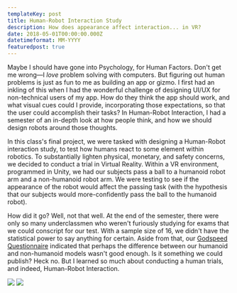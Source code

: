 ```yaml
---
templateKey: post
title: Human-Robot Interaction Study
description: How does appearance affect interaction... in VR?
date: 2018-05-01T00:00:00.000Z
datetimeformat: MM-YYYY
featuredpost: true
---
```


Maybe I should have gone into Psychology, for Human Factors. Don't get me wrong&mdash;I _love_ problem solving with computers. But figuring out human problems is just as fun to me as building an app or gizmo. I first had an inkling of this when I had the wonderful challenge of designing UI/UX for non-technical users of my app. How do they think the app should work, and what visual cues could I provide, incorporating those expectations, so that the user could accomplish their tasks? In Human-Robot Interaction, I had a semester of an in-depth look at how people think, and how we should design robots around those thoughts.

In this class's final project, we were tasked with designing a Human-Robot interaction study, to test how humans react to some element within robotics. To substantially lighten physical, monetary, and safety concerns, we decided to conduct a trial in Virtual Reality. Within a VR environment, programmed in Unity, we had our subjects pass a ball to a humanoid robot arm and a non-humanoid robot arm. We were testing to see if the appearance of the robot would affect the passing task (with the hypothesis that our subjects would more-confidently pass the ball to the humanoid robot).

How did it go? Well, not that well. At the end of the semester, there were only so many underclassmen who weren't furiously studying for exams that we could conscript for our test. With a sample size of 16, we didn't have the statistical power to say anything for certain. Aside from that, our [Godspeed Questionnaire](http://www.bartneck.de/publications/2009/measurementInstrumentsRobots/) indicated that perhaps the difference between our humanoid and non-humanoid models wasn't good enough. Is it something we could publish? Heck no. But I learned so much about conducting a human trials, and indeed, Human-Robot Interaction.

<img src="/img/projects-hri.jpg">

<img src="/img/projects-hri-2.jpg">
